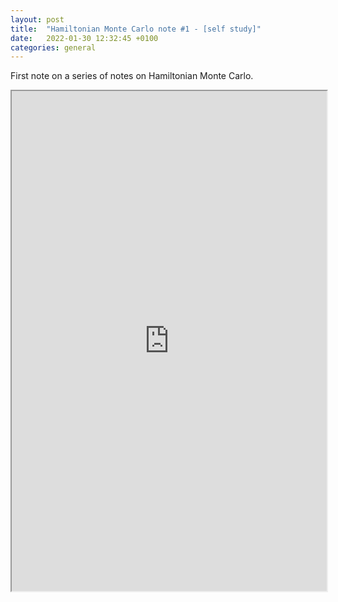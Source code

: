 ```yaml
---
layout: post
title:  "Hamiltonian Monte Carlo note #1 - [self study]"
date:   2022-01-30 12:32:45 +0100
categories: general
---
```

First note on a series of notes on Hamiltonian Monte Carlo.

<iframe src="https://drive.google.com/file/d/1qJQ-m8NGETT-AUJLinx8be5DVHt6NcqQ/preview" width="100%" height="800" scrollbar=0 view=Fit></iframe>
